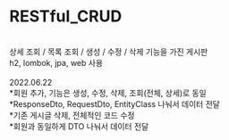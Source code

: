 # RESTful_CRUD
<br>
상세 조회 / 목록 조회 / 생성 / 수정 / 삭제 기능을 가진 게시판
<br>
h2, lombok, jpa, web 사용
<br>
<br>
2022.06.22
<br>
*회원 추가, 기능은 생성, 수정, 삭제, 조회(전체, 상세)로 동일
<br>
*ResponseDto, RequestDto, EntityClass 나눠서 데이터 전달
<br>
*기존 게시글 삭제, 전체적인 코드 수정
<br>
*회원과 동일하게 DTO 나눠서 데이터 전달

